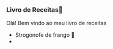 ### Livro de Receitas:book:

Olá! Bem vindo ao meu livro de receitas

- Strogonofe de frango :chicken:
- 
